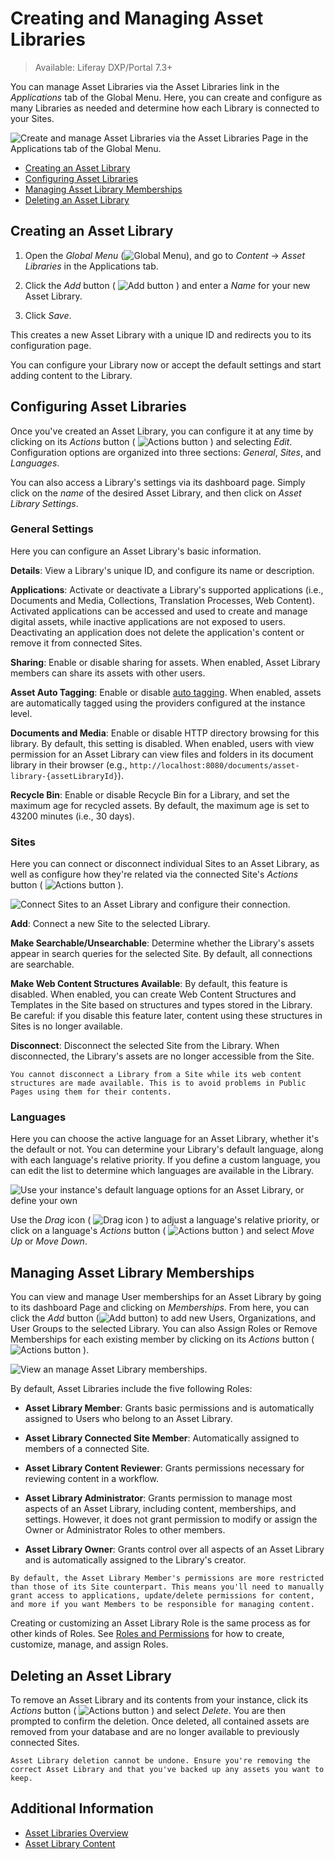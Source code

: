 # Creating and Managing Asset Libraries

> Available: Liferay DXP/Portal 7.3+

You can manage Asset Libraries via the Asset Libraries link in the *Applications* tab of the Global Menu. Here, you can create and configure as many Libraries as needed and determine how each Library is connected to your Sites.

![Create and manage Asset Libraries via the Asset Libraries Page in the Applications tab of the Global Menu.](./creating-and-managing-asset-libraries/images/01.png)

  - [Creating an Asset Library](#creating-an-asset-library)
  - [Configuring Asset Libraries](#configuring-asset-libraries)
  - [Managing Asset Library Memberships](#managing-asset-library-memberships)
  - [Deleting an Asset Library](#deleting-an-asset-library)

## Creating an Asset Library

1. Open the *Global Menu* (![Global Menu](../../images/icon-applications-menu.png)), and go to *Content* &rarr; *Asset Libraries* in the Applications tab.

1. Click the *Add* button ( ![Add button](../../images/icon-add.png) ) and enter a *Name* for your new Asset Library.

1. Click *Save*.

This creates a new Asset Library with a unique ID and redirects you to its configuration page.

You can configure your Library now or accept the default settings and start adding content to the Library.

## Configuring Asset Libraries

Once you've created an Asset Library, you can configure it at any time by clicking on its *Actions* button ( ![Actions button](../../images/icon-actions.png) ) and selecting *Edit*. Configuration options are organized into three sections: *General*, *Sites*, and *Languages*.

You can also access a Library's settings via its dashboard page. Simply click on the *name* of the desired Asset Library, and then click on *Asset Library Settings*.

### General Settings

Here you can configure an Asset Library's basic information.

**Details**: View a Library's unique ID, and configure its name or description.

**Applications**: Activate or deactivate a Library's supported applications (i.e., Documents and Media, Collections, Translation Processes, Web Content). Activated applications can be accessed and used to create and manage digital assets, while inactive applications are not exposed to users. Deactivating an application does not delete the application's content or remove it from connected Sites.

**Sharing**: Enable or disable sharing for assets. When enabled, Asset Library members can share its assets with other users.

**Asset Auto Tagging**: Enable or disable [auto tagging](../tags-and-categories/auto-tagging/auto-tagging-assets.md). When enabled, assets are automatically tagged using the providers configured at the instance level.

**Documents and Media**: Enable or disable HTTP directory browsing for this library. By default, this setting is disabled. When enabled, users with view permission for an Asset Library can view files and folders in its document library in their browser (e.g., `http://localhost:8080/documents/asset-library-{assetLibraryId}`).

**Recycle Bin**: Enable or disable Recycle Bin for a Library, and set the maximum age for recycled assets. By default, the maximum age is set to 43200 minutes (i.e., 30 days).

### Sites

Here you can connect or disconnect individual Sites to an Asset Library, as well as configure how they're related via the connected Site's *Actions* button ( ![Actions button](../../images/icon-actions.png) ).

![Connect Sites to an Asset Library and configure their connection.](./creating-and-managing-asset-libraries/images/02.png)

**Add**: Connect a new Site to the selected Library.

**Make Searchable/Unsearchable**: Determine whether the Library's assets appear in search queries for the selected Site. By default, all connections are searchable.

**Make Web Content Structures Available**: By default, this feature is disabled. When enabled, you can create Web Content Structures and Templates in the Site based on structures and types stored in the Library. Be careful: if you disable this feature later, content using these structures in Sites is no longer available.

**Disconnect**: Disconnect the selected Site from the Library. When disconnected, the Library's assets are no longer accessible from the Site.

   ```{important}
   You cannot disconnect a Library from a Site while its web content structures are made available. This is to avoid problems in Public Pages using them for their contents.
   ```

### Languages

Here you can choose the active language for an Asset Library, whether it's the default or not. You can determine your Library's default language, along with each language's relative priority. If you define a custom language, you can edit the list to determine which languages are available in the Library.

![Use your instance's default language options for an Asset Library, or define your own](./creating-and-managing-asset-libraries/images/03.png)

Use the *Drag* icon ( ![Drag icon](../../images/icon-drag.png) ) to adjust a language's relative priority, or click on a language's *Actions* button ( ![Actions button](../../images/icon-actions.png) ) and select *Move Up* or *Move Down*.

## Managing Asset Library Memberships

You can view and manage User memberships for an Asset Library by going to its dashboard Page and clicking on *Memberships*. From here, you can click the *Add* button (![Add button](../../images/icon-add.png)) to add new Users, Organizations, and User Groups to the selected Library. You can also Assign Roles or Remove Memberships for each existing member by clicking on its *Actions* button ( ![Actions button](../../images/icon-actions.png) ).

![View an manage Asset Library memberships.](./creating-and-managing-asset-libraries/images/04.png)

By default, Asset Libraries include the five following Roles:

* **Asset Library Member**: Grants basic permissions and is automatically assigned to Users who belong to an Asset Library.

* **Asset Library Connected Site Member**: Automatically assigned to members of a connected Site.

* **Asset Library Content Reviewer**: Grants permissions necessary for reviewing content in a workflow.

* **Asset Library Administrator**: Grants permission to manage most aspects of an Asset Library, including content, memberships, and settings. However, it does not grant permission to modify or assign the Owner or Administrator Roles to other members.

* **Asset Library Owner**: Grants control over all aspects of an Asset Library and is automatically assigned to the Library's creator.

```{note}
By default, the Asset Library Member's permissions are more restricted than those of its Site counterpart. This means you'll need to manually grant access to applications, update/delete permissions for content, and more if you want Members to be responsible for managing content.
```

Creating or customizing an Asset Library Role is the same process as for other kinds of Roles. See [Roles and Permissions](../../users-and-permissions/roles-and-permissions.md) for how to create, customize, manage, and assign Roles.

## Deleting an Asset Library

To remove an Asset Library and its contents from your instance, click its *Actions* button ( ![Actions button](../../images/icon-actions.png) ) and select *Delete*. You are then prompted to confirm the deletion. Once deleted, all contained assets are removed from your database and are no longer available to previously connected Sites.

```{warning}
Asset Library deletion cannot be undone. Ensure you're removing the correct Asset Library and that you've backed up any assets you want to keep.
```

## Additional Information

* [Asset Libraries Overview](./asset-libraries-overview.md)
* [Asset Library Content](./asset-library-content.md)
